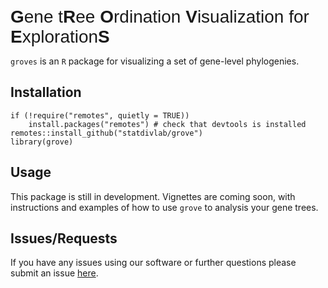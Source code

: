 
<!-- README.md is generated from README.Rmd. Please edit that file -->

<span style="font-family:Arial; font-size:2em;"> **G**ene t**R**ee
**O**rdination **V**isualization for **E**xploration**S**</span>

`groves` is an `R` package for visualizing a set of gene-level
phylogenies.

## Installation

    if (!require("remotes", quietly = TRUE))
        install.packages("remotes") # check that devtools is installed
    remotes::install_github("statdivlab/grove") 
    library(grove)

## Usage

This package is still in development. Vignettes are coming soon, with
instructions and examples of how to use `grove` to analysis your gene
trees.

## Issues/Requests

If you have any issues using our software or further questions please
submit an issue [here](https://github.com/statdivlab/grove/issues).
